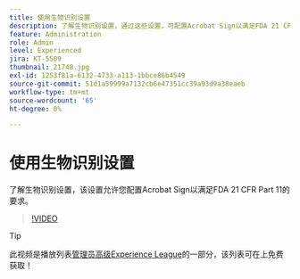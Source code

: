 ```yaml
---
title: 使用生物识别设置
description: 了解生物识别设置，通过这些设置，可配置Acrobat Sign以满足FDA 21 CFR Part 11的要求
feature: Administration
role: Admin
level: Experienced
jira: KT-5509
thumbnail: 21748.jpg
exl-id: 1253f81a-6132-4733-a113-1bbce86b4549
source-git-commit: 51d1a59999a7132cb6e47351cc39a93d9a38eaeb
workflow-type: tm+mt
source-wordcount: '65'
ht-degree: 0%

---
```


# 使用生物识别设置

了解生物识别设置，该设置允许您配置Acrobat Sign以满足FDA 21 CFR Part 11的要求。

>[!VIDEO](https://video.tv.adobe.com/v/21748?quality=12&learn=on&hidetitle=true)

>[!TIP]
>
>此视频是播放列表[管理员高级Experience League](https://experienceleague.adobe.com/en/playlists/acrobat-sign-perform-advanced-tasks-administrators)的一部分，该列表可在上免费获取！
